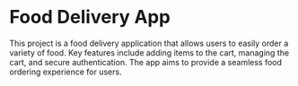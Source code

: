 # <span style="font-size: 32px;">Food Delivery App</span>

This project is a food delivery application that allows users to easily order a variety of food. Key features include adding items to the cart, managing the cart, and secure authentication. The app aims to provide a seamless food ordering experience for users.
